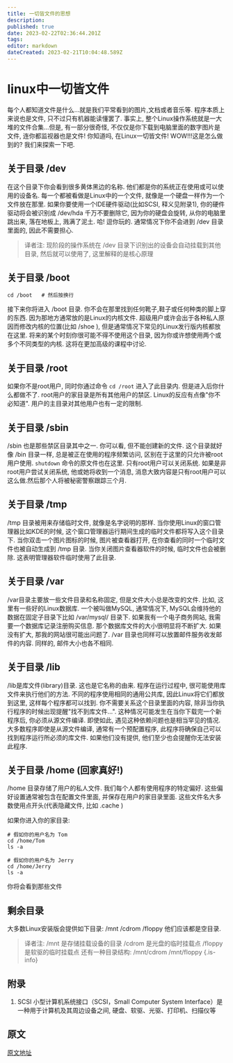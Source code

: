```yaml
---
title: 一切皆文件的思想
description: 
published: true
date: 2023-02-22T02:36:44.201Z
tags: 
editor: markdown
dateCreated: 2023-02-21T10:04:48.589Z
---
```


# linux中一切皆文件
每个人都知道文件是什么...就是我们平常看到的图片,文档或者音乐等. 程序本质上来说也是文件, 只不过只有机器能读懂罢了. 事实上, 整个Linux操作系统就是一大堆的文件合集...但是, 有一部分很奇怪, 不仅仅是你下载到电脑里面的数字图片是文件, 连你都监视器也是文件! 你知道吗, 在Linux一切皆文件! WOW!!!这是怎么做到的? 我们来探索一下吧.

## 关于目录 /dev
在这个目录下你会看到很多黄体黑边的名称. 他们都是你的系统正在使用或可以使用的设备名. 每一个都被看做是Linux中的一个文件, 就像是一个硬盘一样作为一个文件放在那里. 如果你要使用一个IDE硬件驱动(比如SCSI, 释义见附录1), 你的硬件驱动将会被识别成 /dev/hda  千万不要删除它, 因为你的硬盘会旋转, 从你的电脑里跳出来, 落在地板上, 溅满了泥土. 哈! 逗你玩的. 通常情况下你不会进到 /dev 目录里面的, 因此不需要担心.

> 译者注: 现阶段的操作系统在 /dev 目录下识别出的设备会自动挂载到其他目录, 然后就可以使用了, 这里解释的是核心原理

## 关于目录 /boot
```
cd /boot   # 然后按换行
```
接下来你将进入 /boot 目录. 你不会在那里找到任何靴子,鞋子或任何种类的脚上穿的东西. 因为那地方通常放的是Linux的内核文件. 超级用户或许会出于各种私人原因而修改内核的位置(比如 /shoe ), 但是通常情况下常见的Linux发行版内核都放在这里. 将来的某个时刻你很可能不得不使用这个目录, 因为你或许想使用两个或多个不同类型的内核. 这将在更加高级的课程中讨论.

## 关于目录 /root
如果你不是root用户, 同时你通过命令 `cd /root` 进入了此目录内. 但是进入后你什么都做不了. root用户的家目录是所有其他用户的禁区. Linux的反应有点像"你不必知道". 用户的主目录对其他用户也有一定的限制.

## 关于目录 /sbin
/sbin 也是那些禁区目录其中之一. 你可以看, 但不能创建新的文件. 这个目录就好像 /bin 目录一样, 总是被正在使用的程序频繁访问, 区别在于这里的只允许被root用户使用. `shutdown` 命令的原文件也在这里. 只有root用户可以关闭系统. 如果是非root用户尝试关闭系统, 他或她将收到一个消息, 消息大致内容是只有root用户可以这么做.然后那个人将被秘密警察跟踪三个月.

## 关于目录 /tmp
/tmp 目录被用来存储临时文件, 就像是名字说明的那样. 当你使用Linux的窗口管理器比如KDE的时候, 这个窗口管理器运行期间生成的临时文件都将写入这个目录下. 当你双击一个图片图标的时候, 图片被查看器打开, 在你查看的同时一个临时文件也被自动生成到 /tmp 目录. 当你关闭图片查看器软件的时候, 临时文件也会被删除. 这表明管理器软件临时使用了此目录.

## 关于目录 /var
/var目录主要放一些文件目录和名称固定, 但是文件大小总是改变的文件. 比如, 这里有一些好的Linux数据库. 一个被叫做MySQL, 通常情况下, MySQL会维持他的数据在固定子目录下比如 /var/mysql/ 目录下. 如果我有一个电子商务网站, 我需要一个数据库记录注册购买信息. 那个数据库文件的大小很明显将不断扩大. 如果没有扩大, 那我的网站很可能出问题了. /var 目录也同样可以放置邮件服务收发邮件的内容. 同样的, 邮件大小也各不相同.

## 关于目录 /lib
/lib是库文件(library)目录. 这也是它名称的由来. 程序在运行过程中, 很可能使用库文件来执行他们的方法. 不同的程序使用相同的通用公共库, 因此Linux将它们都放到这里, 这样每个程序都可以找到. 你不需要关系这个目录里面的内容, 除非当你执行程序的时候出现提醒"找不到库文件...". 这种情况可能发生在当你下载完一个新程序后, 你必须从源文件编译. 即使如此, 遇见这种依赖问题也是相当罕见的情况. 大多数程序即使是从源文件编译, 通常有一个预配置程序, 此程序将确保自己可以找到程序运行所必须的库文件. 如果他们没有提供, 他们至少也会提醒你无法安装此程序.

## 关于目录 /home (回家真好!)
/home 目录存储了用户的私人文件. 我们每个人都有使用程序的特定偏好. 这些偏好设置通常被包含在配置文件里面, 并保存在用户的家目录里面. 这些文件名大多数使用点开头(代表隐藏文件, 比如 .cache )

如果你进入你的家目录:

```
# 假如你的用户名为 Tom
cd /home/Tom
ls -a

# 假如你的用户名为 Jerry
cd /home/Jerry
ls -a
```
你将会看到那些文件

## 剩余目录
大多数Linux安装版会提供如下目录:
/mnt
/cdrom
/floppy
他们应该都是空目录. 
> 译者注:
/mnt 是存储挂载设备的目录
/cdrom 是光盘的临时挂载点
/floppy 是软驱的临时挂载点
还有一种目录结构:
/mnt/cdrom
/mnt/floppy
{.is-info}



























## 附录
1. SCSI
小型计算机系统接口（SCSI，Small Computer System Interface）是一种用于计算机及其周边设备之间, 硬盘、软驱、光驱、打印机、扫描仪等

## 原文
[原文地址](https://www.linux.org/threads/in-linux-everything-is-a-file.4251/)